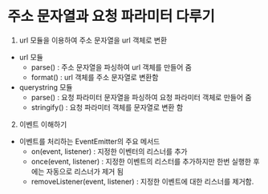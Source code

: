 # 주소 문자열과 요청 파라미터 다루기
1. url 모듈을 이용하여 주소 문자열을 url 객체로 변환
- url 모듈
  - parse() : 주소 문자열을 파싱하여 url 객체를 만들어 줌
  - format() : url 객체를 주소 문자열로 변환함
- querystring 모듈
  - parse() : 요청 파라미터 문자열을 파싱하여 요청 파라미터 객체로 만들어 줌
  - stringify() : 요청 파라미터 객체를 문자열로 변환 함 
  
2. 이벤트 이해하기
- 이벤트를 처리하는 EventEmitter의 주요 메서드
  - on(event, listener) : 지정한 이벤터의 리스너를 추가
  - once(event, listener) : 지정한 이벤트의 리스터를 추가하지만 한번 실행한 후에는 자동으로 리스너가 제거 됨
  - removeListener(event, listener) : 지정한 이벤트에 대한 리스너를 제거함.

